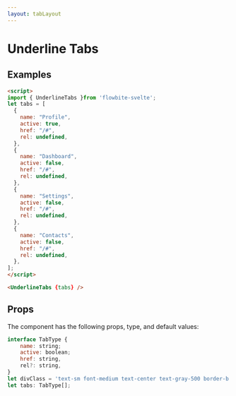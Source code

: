 ```yaml
---
layout: tabLayout
---
```


<script>
import { UnderlineTabs }from '$lib/index';
let tabs = [
  {
    name: "Profile",
    active: true,
    href: "/#",
    rel: undefined,
  },
  {
    name: "Dashboard",
    active: false,
    href: "/#",
    rel: undefined,
  },
  {
    name: "Settings",
    active: false,
    href: "/#",
    rel: undefined,
  },
  {
    name: "Contacts",
    active: false,
    href: "/#",
    rel: undefined,
  },
];
</script>

<h1 class="text-3xl w-full dark:text-white py-8">Underline Tabs</h1>

<h2 class="text-2xl mt-8 dark:text-white py-8">Examples</h2>

<div class="container flex flex-wrap justify-center rounded-xl mx-auto bg-gradient-to-r bg-white dark:bg-gray-900 border border-gray-200 dark:border-gray-700 p-2 sm:p-6">
  <UnderlineTabs {tabs} />
</div>

```html
<script>
import { UnderlineTabs }from 'flowbite-svelte';
let tabs = [
  {
    name: "Profile",
    active: true,
    href: "/#",
    rel: undefined,
  },
  {
    name: "Dashboard",
    active: false,
    href: "/#",
    rel: undefined,
  },
  {
    name: "Settings",
    active: false,
    href: "/#",
    rel: undefined,
  },
  {
    name: "Contacts",
    active: false,
    href: "/#",
    rel: undefined,
  },
];
</script>

<UnderlineTabs {tabs} />
```


<h2 class="text-2xl mt-8 dark:text-white pt-16 pb-8">Props</h2>

<p class="dark:text-white py-4 text-lg">The component has the following props, type, and default values:</p>

```js
interface TabType {
    name: string;
    active: boolean;
    href: string,
    rel?: string,
}
let divClass = 'text-sm font-medium text-center text-gray-500 border-b border-gray-200 dark:text-gray-400 dark:border-gray-700';
let tabs: TabType[];
```
